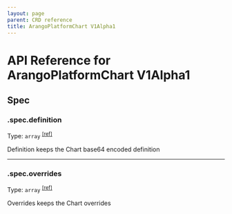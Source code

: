 ```yaml
---
layout: page
parent: CRD reference
title: ArangoPlatformChart V1Alpha1
---
```


# API Reference for ArangoPlatformChart V1Alpha1

## Spec

### .spec.definition

Type: `array` <sup>[\[ref\]](https://github.com/arangodb/kube-arangodb/blob/1.2.49/pkg/apis/platform/v1alpha1/chart_spec.go#L31)</sup>

Definition keeps the Chart base64 encoded definition

***

### .spec.overrides

Type: `array` <sup>[\[ref\]](https://github.com/arangodb/kube-arangodb/blob/1.2.49/pkg/apis/platform/v1alpha1/chart_spec.go#L34)</sup>

Overrides keeps the Chart overrides

